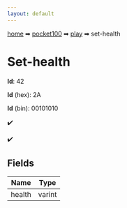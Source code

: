 ```yaml
---
layout: default
---
```


[home](/) ➡ [pocket100](/protocol/pocket100) ➡ [play](/protocol/pocket100/play) ➡ set-health

# Set-health

**Id**: 42

**Id** (hex): 2A

**Id** (bin): 00101010

✔️

✔️

## Fields

Name | Type
---|---
health | varint

